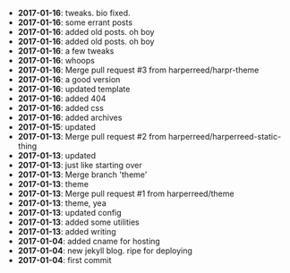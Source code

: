- **2017-01-16**: tweaks. bio fixed.
- **2017-01-16**: some errant posts
- **2017-01-16**: added old posts. oh boy
- **2017-01-16**: added old posts. oh boy
- **2017-01-16**: a few tweaks
- **2017-01-16**: whoops
- **2017-01-16**: Merge pull request #3 from harperreed/harpr-theme
- **2017-01-16**: a good version
- **2017-01-16**: updated template
- **2017-01-16**: added 404
- **2017-01-16**: added css
- **2017-01-16**: added archives
- **2017-01-15**: updated
- **2017-01-13**: Merge pull request #2 from harperreed/harperreed-static-thing
- **2017-01-13**: updated
- **2017-01-13**: just like starting over
- **2017-01-13**: Merge branch 'theme'
- **2017-01-13**: theme
- **2017-01-13**: Merge pull request #1 from harperreed/theme
- **2017-01-13**: theme, yea
- **2017-01-13**: updated config
- **2017-01-13**: added some utilities
- **2017-01-13**: added writing
- **2017-01-04**: added cname for hosting
- **2017-01-04**: new jekyll blog. ripe for deploying
- **2017-01-04**: first commit